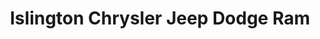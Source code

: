 ---
title: "Islington Chrysler Jeep Dodge Ram"
url: /etobicoke/islington-chrysler-jeep-dodge-ram/
shop: Autohaus
---